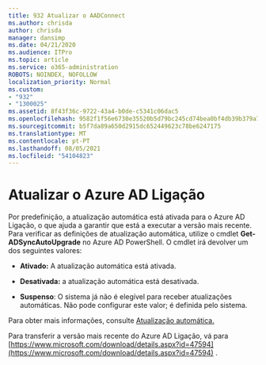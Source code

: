 ```yaml
---
title: 932 Atualizar o AADConnect
ms.author: chrisda
author: chrisda
manager: dansimp
ms.date: 04/21/2020
ms.audience: ITPro
ms.topic: article
ms.service: o365-administration
ROBOTS: NOINDEX, NOFOLLOW
localization_priority: Normal
ms.custom:
- "932"
- "1300025"
ms.assetid: 8f43f36c-9722-43a4-b0de-c5341c06dac5
ms.openlocfilehash: 9582f1f56e6730e35520b5d79bc245cd74bea0bf4db39b379a7cd133bafc16ee
ms.sourcegitcommit: b5f7da89a650d2915dc652449623c78be6247175
ms.translationtype: MT
ms.contentlocale: pt-PT
ms.lasthandoff: 08/05/2021
ms.locfileid: "54104823"
---
```

# <a name="upgrade-azure-ad-connect"></a>Atualizar o Azure AD Ligação

Por predefinição, a atualização automática está ativada para o Azure AD Ligação, o que ajuda a garantir que está a executar a versão mais recente. Para verificar as definições de atualização automática, utilize o cmdlet **Get-ADSyncAutoUpgrade** no Azure AD PowerShell. O cmdlet irá devolver um dos seguintes valores:

- **Ativado:** A atualização automática está ativada.

- **Desativada:** a atualização automática está desativada.

- **Suspenso**: O sistema já não é elegível para receber atualizações automáticas. Não pode configurar este valor; é definida pelo sistema.

Para obter mais informações, consulte [Atualização automática.](https://docs.microsoft.com/azure/active-directory/connect/active-directory-aadconnect-feature-automatic-upgrade)

Para transferir a versão mais recente do Azure AD Ligação, vá para [https://www.microsoft.com/download/details.aspx?id=47594](https://www.microsoft.com/download/details.aspx?id=47594) .

